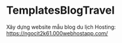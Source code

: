 # TemplatesBlogTravel
Xây dựng website mẫu blog du lịch
Hosting: https://ngocit2k61.000webhostapp.com/
